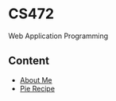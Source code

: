 # CS472
Web Application Programming

## Content
- <a href="https://github.com/roat167/CS472/blob/master/aboutme.html"> About Me</a>
- <a href="https://github.com/roat167/CS472/tree/master/hw1"> Pie Recipe</a>